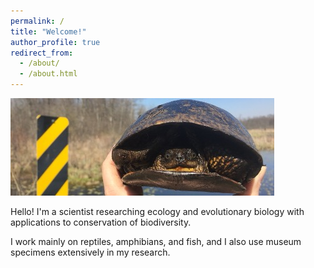 ```yaml
---
permalink: /
title: "Welcome!"
author_profile: true
redirect_from: 
  - /about/
  - /about.html
---
```


![turt](../images/blandings.jpg)

Hello! I'm a scientist researching ecology and evolutionary biology with applications to conservation of biodiversity.

I work mainly on reptiles, amphibians, and fish, and I also use museum specimens extensively in my research.

